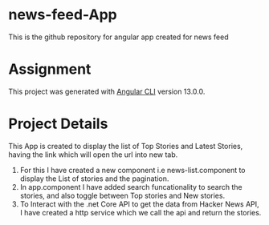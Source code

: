 # news-feed-App
This is the github repository for angular app created for news feed

# Assignment

This project was generated with [Angular CLI](https://github.com/angular/angular-cli) version 13.0.0.

# Project Details
This App is created to display the list of Top Stories and Latest Stories, having the link which will open the url into new tab.

1. For this I have created a new component i.e news-list.component to display the List of stories and the pagination.
2. In app.component I have added search funcationality to search the stories, and also toggle between Top stories and New stories.
3. To Interact with the .net Core API to get the data from Hacker News API, I have created a http service which we call the api and return the stories.



 

